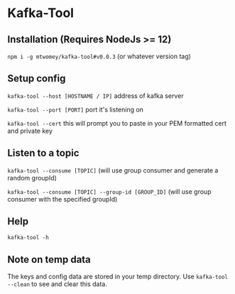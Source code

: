 # Kafka-Tool

## Installation (Requires NodeJs >= 12)

`npm i -g mtwomey/kafka-tool#v0.0.3` (or whatever version tag)

## Setup config

`kafka-tool --host [HOSTNAME / IP]` address of kafka server

`kafka-tool --port [PORT]` port it's listening on

`kafka-tool --cert` this will prompt you to paste in your PEM formatted cert and private key

## Listen to a topic

`kafka-tool --consume [TOPIC]` (will use group consumer and generate a random groupId)

`kafka-tool --consume [TOPIC] --group-id [GROUP_ID]` (will use group consumer with the specified groupId)

## Help

`kafka-tool -h`

## Note on temp data

The keys and config data are stored in your temp directory. Use `kafka-tool --clean` to see and clear this data.

